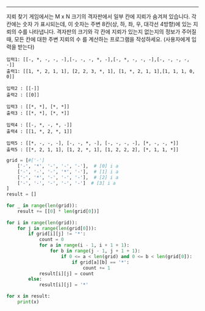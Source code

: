 
---
지뢰 찾기 게임에서는 M x N 크기의 격자판에서 일부 칸에 지뢰가 숨겨져 있습니다. 각 칸에는 숫자 가 표시되는데, 이 숫자는 주변 8칸(상, 하, 좌, 우, 대각선 4방향)에 있는 지뢰의 수를 나타냅니다. 격자판의 크기와 각 칸에 지뢰가 있는지 없는지의 정보가 주어질 때, 모든 칸에 대한 주변 지뢰의 수 를 계산하는 프로그램을 작성하세요. (사용자에게 입력을 받는다)
```
입력1: [[-, *, -, -, -],[-, -, -, *, -],[-, *, -, -, -],[-, -, -, -, -]]
출력1: [[1, *, 2, 1, 1], [2, 2, 3, *, 1], [1, *, 2, 1, 1],[1, 1, 1, 0, 0]]

입력2 : [[-]]
출력2 : [[0]]

입력3 : [[*, *], [*, *]]
출력3 : [[*, *], [*, *]]

입력4 : [[-, *, -, *, -]]
출력4 : [[1, *, 2, *, 1]]

입력5 : [[*, -, -, -], [-, -, *, -], [-, -, -, -], [*, -, -, *]]
출력5 : [[*, 2, 1, 1], [1, 2, *, 1], [1, 2, 2, 2], [*, 1, 1, *]]

```

```python
grid = [#['-']  
    ['-', '*', '-', '-', '-'],  # [0] i a  
    ['-', '-', '-', '*', '-'],  # [1] i a  
    ['-', '*', '-', '-', '-'],  # [2] i a  
    ['-', '-', '-', '-', '-']  # [3] i a  
]  
result = []  
  
for _ in range(len(grid)):  
    result += [[0] * len(grid[0])]  
  
for i in range(len(grid)):  
    for j in range(len(grid[0])):  
        if grid[i][j] != '*':  
            count = 0  
            for a in range(i - 1, i + 1 + 1):  
                for b in range(j - 1, j + 1 + 1):  
                    if 0 <= a < len(grid) and 0 <= b < len(grid[0]):  
                        if grid[a][b] == '*':  
                            count += 1  
            result[i][j] = count  
        else:  
            result[i][j] = '*'  
  
for x in result:  
    print(x)
```